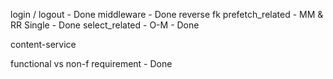 login / logout - Done
middleware - Done
reverse fk
prefetch_related - MM & RR Single - Done
select_related - O-M - Done


content-service

functional vs non-f requirement - Done 

